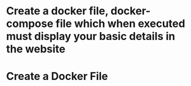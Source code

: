 # Create a docker file, docker-compose file which when executed must display your basic details in the website


# Create a Docker File




